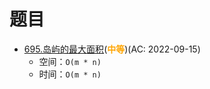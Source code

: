 # 题目

- [695.岛屿的最大面积](/src/main/java/leetcode/sub0695/README.md)(<b style="color: orange">中等</b>)(AC: 2022-09-15)
  - 空间：`O(m * n)`
  - 时间：`O(m * n)`
